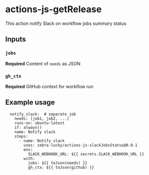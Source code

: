 # actions-js-getRelease

This action notify Slack on workflow jobs summary status

## Inputs

### `jobs`

**Required** Content of `needs` as JSON

### `gh_ctx`

**Required** GitHub context for worklfow run

## Example usage

```
  notify_slack:  # separate job
    needs: [job1, job2, ...]
    runs-on: ubuntu-latest
    if: always()
    name: Notify slack
    steps:
      - name: Notify slack
        uses: zebra-lucky/actions-js-slackJobsStatus@0.0.1
        env:
          SLACK_WEBHOOK_URL: ${{ secrets.SLACK_WEBHOOK_URL }}
        with:
          jobs: ${{ toJson(needs) }} 
          gh_ctx: ${{ toJson(github) }}
```
